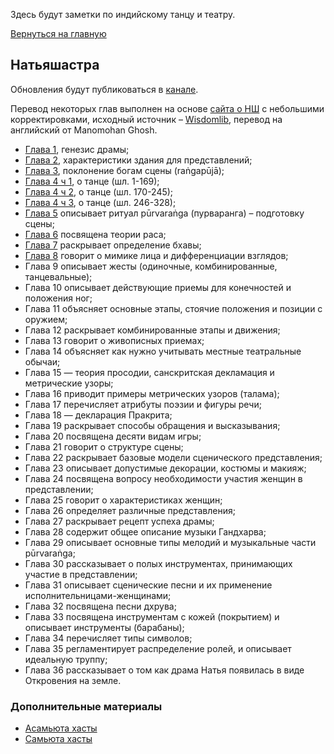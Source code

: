 Здесь будут заметки по индийскому танцу и театру.

[Вернуться на главную](/)

## Натьяшастра

Обновления будут публиковаться в [канале](https://t.me/natyashastra).

Перевод некоторых глав выполнен на основе [сайта о НШ](https://natyashastra.narod.ru/) с небольшими корректировками, исходный источник – [Wisdomlib](https://www.wisdomlib.org/hinduism/book/the-natyashastra), перевод на английский от Manomohan Ghosh.

* [Глава 1](https://telegra.ph/Natyashastra-glava-1-02-13), генезис драмы;
* [Глава 2](https://telegra.ph/Natyashastra-Glava-2-02-13), характеристики здания для представлений;
* [Глава 3](https://telegra.ph/Natyashastra-Glava-3-poklonenie-bogam-sceny-02-13), поклонение богам сцены (raṅgapūjā);
* [Глава 4 ч 1](https://telegra.ph/Natyashastra-glava-4-tehnika-tanca-shl-1-169-iz-328-02-18), о танце (шл. 1-169);
* [Глава 4 ч 2](https://telegra.ph/Natyashastra-glava-4-ch-2-tehnika-tanca-angahary-shl-170-245-02-18), о танце (шл. 170-245);
* [Глава 4 ч 3](https://telegra.ph/Natyashastra-glava-4-ch-3-shl-246-328-02-20), о танце (шл. 246-328);
* [Глава 5](https://telegra.ph/Natyashastra-glava-5-Purvaranga-02-22) описывает ритуал pūrvaraṅga (пурваранга) – подготовку сцены;
* [Глава 6](https://telegra.ph/Natyashastra-glava-6-Rasa-02-22) посвящена теории раса;
* [Глава 7](/dance/ns-ch7) раскрывает определение бхавы;
* [Глава 8](/dance/ns-ch8) говорит о мимике лица и дифференциации взглядов;
* Глава 9 описывает жесты (одиночные, комбинированные, танцевальные);
* Глава 10 описывает действующие приемы для конечностей и положения ног;
* Глава 11 объясняет основные этапы, стоячие положения и позиции с оружием;
* Глава 12 раскрывает комбинированные этапы и движения;
* Глава 13 говорит о живописных приемах;
* Глава 14 объясняет как нужно учитывать местные театральные обычаи;
* Глава 15 — теория просодии, санскритская декламация и метрические узоры;
* Глава 16 приводит примеры метрических узоров (талама);
* Глава 17 перечисляет атрибуты поэзии и фигуры речи;
* Глава 18 — декларация Пракрита;
* Глава 19 раскрывает способы обращения и высказывания;
* Глава 20 посвящена десяти видам игры;
* Глава 21 говорит о структуре сцены;
* Глава 22 раскрывает базовые модели сценического представления;
* Глава 23 описывает допустимые декорации, костюмы и макияж;
* Глава 24 посвящена вопросу необходимости участия женщин в представлении;
* Глава 25 говорит о характеристиках женщин;
* Глава 26 определяет различные представления;
* Глава 27 раскрывает рецепт успеха драмы;
* Глава 28 содержит общее описание музыки Гандхарва;
* Глава 29 описывает основные типы мелодий и музыкальные части pūrvaraṅga;
* Глава 30 рассказывает о полых инструментах, принимающих участие в представлении;
* Глава 31 описывает сценические песни и их применение исполнительницами-женщинами;
* Глава 32 посвящена песни дхрува;
* Глава 33 посвящена инструментам с кожей (покрытием) и описывает инструменты (барабаны);
* Глава 34 перечисляет типы символов;
* Глава 35 регламентирует распределение ролей, и описывает идеальную труппу;
* Глава 36 рассказывает о том как драма Натья появилась в виде Откровения на земле.

### Дополнительные материалы

* [Асамьюта хасты](https://telegra.ph/Asamyuta-hastas-02-22)
* [Самьюта хасты](https://natanam.ru/132/samyuta-hasta/)
